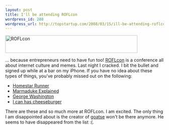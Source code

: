 ```yaml
--- 
layout: post
title: I'll be attending ROFLcon
wordpress_id: 288
wordpress_url: http://topstartup.com/2008/03/15/ill-be-attending-roflcon/
---
```

<a href="http://roflcon.org"><img src="http://img.skitch.com/20080315-tftpcaygcc711ayid75qj3yp6d.png" alt="ROFLcon" height="56" width="420" /></a>

... because entrepreneurs need to have fun too! <a href="http://roflcon.org/">ROFLcon</a> is a conference all about internet culture and memes. Last night I cracked. I bit the bullet and signed up while at a bar on my iPhone. If you have no idea about these types of things, you've probably missed out on the following:<!--more-->
<ul>
	<li><a href="http://www.homestarrunner.com/">Homestar Runner</a></li>
	<li><a href="http://marmadukeexplained.blogspot.com/">Marmaduke Explained</a></li>
	<li><a href="http://www.youtube.com/watch?v=tQ8BCNj2oao&amp;feature=related">George Washington</a></li>
	<li><a href="http://icanhascheezburger.com/">I can has cheeseburger</a></li>
</ul>
There are these and so much more at ROFLcon. I am excited. The only thing I am disappointed about is the creator of <a href="http://en.wikipedia.org/wiki/Goatse.cx">goatse</a> won't be there anymore. He seems to have disappeared from the list :(.
